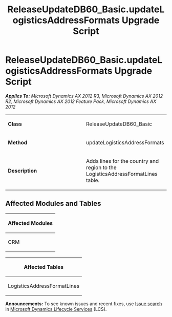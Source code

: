 ﻿---
title: ReleaseUpdateDB60_Basic.updateLogisticsAddressFormats Upgrade Script
TOCTitle: ReleaseUpdateDB60_Basic.updateLogisticsAddressFormats Upgrade Script
ms:assetid: fde8bbc1-6d95-4d19-6f32-dee1cab484f2
ms:mtpsurl: https://msdn.microsoft.com/en-us/library/JJ720180(v=AX.60)
ms:contentKeyID: 49712485
ms.date: 05/18/2015
mtps_version: v=AX.60
---

# ReleaseUpdateDB60\_Basic.updateLogisticsAddressFormats Upgrade Script 


_**Applies To:** Microsoft Dynamics AX 2012 R3, Microsoft Dynamics AX 2012 R2, Microsoft Dynamics AX 2012 Feature Pack, Microsoft Dynamics AX 2012_

<table>
<colgroup>
<col style="width: 50%" />
<col style="width: 50%" />
</colgroup>
<tbody>
<tr class="odd">
<td><p><strong>Class</strong></p></td>
<td><p>ReleaseUpdateDB60_Basic</p></td>
</tr>
<tr class="even">
<td><p><strong>Method</strong></p></td>
<td><p>updateLogisticsAddressFormats</p></td>
</tr>
<tr class="odd">
<td><p><strong>Description</strong></p></td>
<td><p>Adds lines for the country and region to the LogisticsAddressFormatLines table.</p></td>
</tr>
</tbody>
</table>


## Affected Modules and Tables

<table>
<colgroup>
<col style="width: 100%" />
</colgroup>
<thead>
<tr class="header">
<th><p>Affected Modules</p></th>
</tr>
</thead>
<tbody>
<tr class="odd">
<td><p>CRM</p></td>
</tr>
</tbody>
</table>


<table>
<colgroup>
<col style="width: 100%" />
</colgroup>
<thead>
<tr class="header">
<th><p>Affected Tables</p></th>
</tr>
</thead>
<tbody>
<tr class="odd">
<td><p>LogisticsAddressFormatLines</p></td>
</tr>
</tbody>
</table>

  
**Announcements:** To see known issues and recent fixes, use [Issue search](http://go.microsoft.com/fwlink/?linkid=389258) in [Microsoft Dynamics Lifecycle Services](http://go.microsoft.com/fwlink/?linkid=306505) (LCS).

